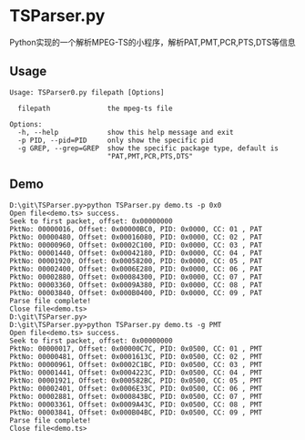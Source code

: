 # TSParser.py
Python实现的一个解析MPEG-TS的小程序，解析PAT,PMT,PCR,PTS,DTS等信息

## Usage

	Usage: TSParser0.py filepath [Options]

	  filepath              the mpeg-ts file

	Options:
	  -h, --help            show this help message and exit
	  -p PID, --pid=PID     only show the specific pid
	  -g GREP, --grep=GREP  show the specific package type, default is
	                        "PAT,PMT,PCR,PTS,DTS"

## Demo

	D:\git\TSParser.py>python TSParser.py demo.ts -p 0x0
	Open file<demo.ts> success.
	Seek to first packet, offset: 0x00000000
	PktNo: 00000016, Offset: 0x00000BC0, PID: 0x0000, CC: 01 , PAT
	PktNo: 00000480, Offset: 0x00016080, PID: 0x0000, CC: 02 , PAT
	PktNo: 00000960, Offset: 0x0002C100, PID: 0x0000, CC: 03 , PAT
	PktNo: 00001440, Offset: 0x00042180, PID: 0x0000, CC: 04 , PAT
	PktNo: 00001920, Offset: 0x00058200, PID: 0x0000, CC: 05 , PAT
	PktNo: 00002400, Offset: 0x0006E280, PID: 0x0000, CC: 06 , PAT
	PktNo: 00002880, Offset: 0x00084300, PID: 0x0000, CC: 07 , PAT
	PktNo: 00003360, Offset: 0x0009A380, PID: 0x0000, CC: 08 , PAT
	PktNo: 00003840, Offset: 0x000B0400, PID: 0x0000, CC: 09 , PAT
	Parse file complete!
	Close file<demo.ts>
	D:\git\TSParser.py>
	D:\git\TSParser.py>python TSParser.py demo.ts -g PMT
	Open file<demo.ts> success.
	Seek to first packet, offset: 0x00000000
	PktNo: 00000017, Offset: 0x00000C7C, PID: 0x0500, CC: 01 , PMT
	PktNo: 00000481, Offset: 0x0001613C, PID: 0x0500, CC: 02 , PMT
	PktNo: 00000961, Offset: 0x0002C1BC, PID: 0x0500, CC: 03 , PMT
	PktNo: 00001441, Offset: 0x0004223C, PID: 0x0500, CC: 04 , PMT
	PktNo: 00001921, Offset: 0x000582BC, PID: 0x0500, CC: 05 , PMT
	PktNo: 00002401, Offset: 0x0006E33C, PID: 0x0500, CC: 06 , PMT
	PktNo: 00002881, Offset: 0x000843BC, PID: 0x0500, CC: 07 , PMT
	PktNo: 00003361, Offset: 0x0009A43C, PID: 0x0500, CC: 08 , PMT
	PktNo: 00003841, Offset: 0x000B04BC, PID: 0x0500, CC: 09 , PMT
	Parse file complete!
	Close file<demo.ts>